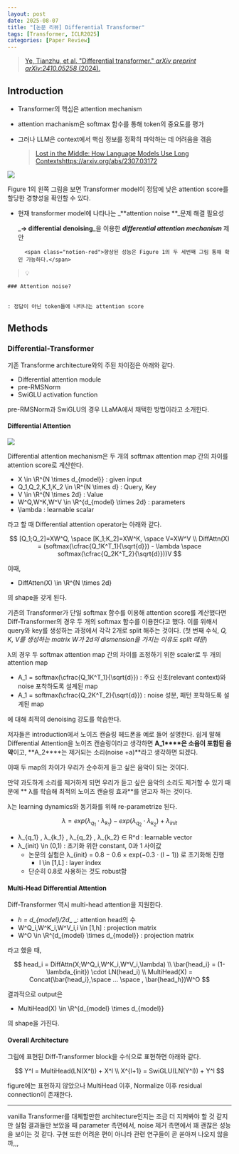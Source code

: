 ```yaml
---
layout: post
date: 2025-08-07
title: "[논문 리뷰] Differential Transformer"
tags: [Transformer, ICLR2025]
categories: [Paper Review]
---
```


> [Ye, Tianzhu, et al. "Differential transformer." ](https://arxiv.org/abs/2410.05258)[_arXiv preprint arXiv:2410.05258_](https://arxiv.org/abs/2410.05258)[ (2024).](https://arxiv.org/abs/2410.05258)



## Introduction

- Transformer의 핵심은 attention mechanism
- attention machanism은 softmax 함수를 통해 token의 중요도를 평가
- 그러나 LLM은 context에서 핵심 정보를 정확히 파악하는 데 어려움을 겪음

	> [Lost in the Middle: How Language Models Use Long Contextshttps://arxiv.org/abs/2307.03172](https://arxiv.org/abs/2307.03172)


![](https://prod-files-secure.s3.us-west-2.amazonaws.com/542b861c-36a8-4051-84e5-8804b6728dba/9083ea56-691a-4752-ae26-47f403431ac8/image.png?X-Amz-Algorithm=AWS4-HMAC-SHA256&X-Amz-Content-Sha256=UNSIGNED-PAYLOAD&X-Amz-Credential=ASIAZI2LB46655EZEDME%2F20250821%2Fus-west-2%2Fs3%2Faws4_request&X-Amz-Date=20250821T180116Z&X-Amz-Expires=3600&X-Amz-Security-Token=IQoJb3JpZ2luX2VjEKn%2F%2F%2F%2F%2F%2F%2F%2F%2F%2FwEaCXVzLXdlc3QtMiJHMEUCIDGOnpGQW3c9qM%2F16WRxJb0E1IHQ8deEAFVSVShcaRR3AiEA%2BMXRYF%2BhDu%2F%2Fwys%2F8O8NZC9axlpGuw6b29uNudk3E%2B0qiAQI8v%2F%2F%2F%2F%2F%2F%2F%2F%2F%2FARAAGgw2Mzc0MjMxODM4MDUiDLuyUZrD3huut7cpySrcAxWk2zWSQInCyNuehCSS0bkoZmBRrpml0kGEtFvALvczOeyvKvRQY27BlhXchGszxBTqrJkqJ%2BN3ObfLxxg6pRlqcBwBJ3p8QSkPsm%2FFLHDAxi%2BDv3ovVfpKuSipKNFvXlQTJoXCblc5HEay20nVjUisIZ7E5ayV727P6suzaIrlyrUo7kR2XJiH2E6ckLwsTzP1msxZFzHSgtoq2L2gpFO0KhiUuYPfaiSMvCR0dF1eeAvSxI68bY0PvGOwXUOme4dfAjf10Ew91AdaD%2Bm2h4ESSjB%2FMQ6RCZUmkKPvYZVjqYWmlfofibj6Q1N2pdgvXEJlKEH355boGJeAvOv3AEevkO%2B4al9lEiO5zRamEb%2BF5M2UuBXTxiaE4oa3UMYsw0scuezXGYJSlTdTgixgrQjqGMZD720V23w5C7LMl%2Ffg4vHX7kYr4Xcu1Lt0RneneMWxrmMOKDNOjaMa562eIdnudc9yHZa6WHSy2y2Ifq%2BtdQQEqDKWX6sVVGG%2FMgR%2BizYal%2FhrjEpJdCebPa1XSV%2FEtf4ue3Z21VOfzHjhgKeeC2MWIx6yDD6fI99qWIjE8LuxRUKeAdC1%2BWXIs79LuNb%2FxpTcKluul%2BMUMXXhCYRlAh1AWphrlWipWGAmMNSZncUGOqUBfbmNHghli%2FVW8sTrTIuAtmj%2BIujFDpLTelKwHu1y6B%2Bxhl8MnZIOtVwxOIKcN4metccgxZq603%2FSiiieICxppP9Oqck1o1sQ1vVx%2BL8liG9ih%2Fr1MO9cZyrQgaDl9oN%2B4vsVn0umCrzB93p7Kxz%2Fqvc0SHi1qvJjRd4chXQkvjFDA8u%2FUvQh7f%2FdCkwSc9Kd7AzYI8EYI6Oi0cbc0qEJ%2B8BvTeEg&X-Amz-Signature=776e675aa5b71a968ae2ece7a117ee6a1c9b55a657ef04d5d82500d3e3241d5a&X-Amz-SignedHeaders=host&x-amz-checksum-mode=ENABLED&x-id=GetObject)


Figure 1의 왼쪽 그림을 보면 Transformer model이 정답에 낮은 attention score를 할당한 경향성을 확인할 수 있다.

- 현재 transformer model에 나타나는 _**attention noise **_문제 해결 필요성

	_**→ differential denoising**_을 이용한 _**differential attention mechanism**_ 제안


		<span class="notion-red">향상된 성능은 Figure 1의 두 세번째 그림 통해 확인 가능하다.</span>


> 💡 


	### Attention noise?


	: 정답이 아닌 token들에 나타나는 attention score



## Methods



### Differential-Transformer


기존 Transforme architecture와의 주된 차이점은 아래와 같다.

- Differential attention module
- pre-RMSNorm
- SwiGLU activation function

pre-RMSNorm과 SwiGLU의 경우 LLaMA에서 채택한 방법이라고 소개한다.



#### Differential Attention


![](https://prod-files-secure.s3.us-west-2.amazonaws.com/542b861c-36a8-4051-84e5-8804b6728dba/116d70b2-1963-4810-9167-f4c7d8a06e8f/image.png?X-Amz-Algorithm=AWS4-HMAC-SHA256&X-Amz-Content-Sha256=UNSIGNED-PAYLOAD&X-Amz-Credential=ASIAZI2LB46655EZEDME%2F20250821%2Fus-west-2%2Fs3%2Faws4_request&X-Amz-Date=20250821T180116Z&X-Amz-Expires=3600&X-Amz-Security-Token=IQoJb3JpZ2luX2VjEKn%2F%2F%2F%2F%2F%2F%2F%2F%2F%2FwEaCXVzLXdlc3QtMiJHMEUCIDGOnpGQW3c9qM%2F16WRxJb0E1IHQ8deEAFVSVShcaRR3AiEA%2BMXRYF%2BhDu%2F%2Fwys%2F8O8NZC9axlpGuw6b29uNudk3E%2B0qiAQI8v%2F%2F%2F%2F%2F%2F%2F%2F%2F%2FARAAGgw2Mzc0MjMxODM4MDUiDLuyUZrD3huut7cpySrcAxWk2zWSQInCyNuehCSS0bkoZmBRrpml0kGEtFvALvczOeyvKvRQY27BlhXchGszxBTqrJkqJ%2BN3ObfLxxg6pRlqcBwBJ3p8QSkPsm%2FFLHDAxi%2BDv3ovVfpKuSipKNFvXlQTJoXCblc5HEay20nVjUisIZ7E5ayV727P6suzaIrlyrUo7kR2XJiH2E6ckLwsTzP1msxZFzHSgtoq2L2gpFO0KhiUuYPfaiSMvCR0dF1eeAvSxI68bY0PvGOwXUOme4dfAjf10Ew91AdaD%2Bm2h4ESSjB%2FMQ6RCZUmkKPvYZVjqYWmlfofibj6Q1N2pdgvXEJlKEH355boGJeAvOv3AEevkO%2B4al9lEiO5zRamEb%2BF5M2UuBXTxiaE4oa3UMYsw0scuezXGYJSlTdTgixgrQjqGMZD720V23w5C7LMl%2Ffg4vHX7kYr4Xcu1Lt0RneneMWxrmMOKDNOjaMa562eIdnudc9yHZa6WHSy2y2Ifq%2BtdQQEqDKWX6sVVGG%2FMgR%2BizYal%2FhrjEpJdCebPa1XSV%2FEtf4ue3Z21VOfzHjhgKeeC2MWIx6yDD6fI99qWIjE8LuxRUKeAdC1%2BWXIs79LuNb%2FxpTcKluul%2BMUMXXhCYRlAh1AWphrlWipWGAmMNSZncUGOqUBfbmNHghli%2FVW8sTrTIuAtmj%2BIujFDpLTelKwHu1y6B%2Bxhl8MnZIOtVwxOIKcN4metccgxZq603%2FSiiieICxppP9Oqck1o1sQ1vVx%2BL8liG9ih%2Fr1MO9cZyrQgaDl9oN%2B4vsVn0umCrzB93p7Kxz%2Fqvc0SHi1qvJjRd4chXQkvjFDA8u%2FUvQh7f%2FdCkwSc9Kd7AzYI8EYI6Oi0cbc0qEJ%2B8BvTeEg&X-Amz-Signature=951eae4f31496cc92fe6e81ce8c1b3201e4657877b6f01b9968e3595280bf235&X-Amz-SignedHeaders=host&x-amz-checksum-mode=ENABLED&x-id=GetObject)


Differential attention mechanism은 두 개의 softmax attention map 간의 차이를 attention score로 계산한다.

- X \in \R^{N \times d\_{model}} : given input
- Q\_1,Q\_2,K\_1,K\_2 \in \R^{N \times d} : Query, Key
- V \in \R^{N \times 2d} : Value
- W^Q,W^K,W^V \in \R^{d\_{model} \times 2d} : parameters
- \lambda : learnable scalar

라고 할 때 Differential attention operator는 아래와 같다.


$$
[Q_1;Q_2]=XW^Q, \space [K_1;K_2]=XW^K, \space V=XW^V \\
DiffAttn(X) = (softmax(\cfrac{Q_1K^T_1}{\sqrt{d}}) - \lambda \space softmax(\cfrac{Q_2K^T_2}{\sqrt{d}}))V
$$


이때,

- DiffAtten(X) \in \R^{N \times 2d}

의 shape을 갖게 된다.


기존의 Transformer가 단일 softmax 함수를 이용해 attention score를 계산했다면 Diff-Transformer의 경우 두 개의 softmax 함수를 이용한다고 했다. 이를 위해서 query와 key를 생성하는 과정에서 각각 2개로 split 해주는 것이다. <span class="notion-red">(첫 번째 수식, </span><span class="notion-red">_Q, K, V를 생성하는 matrix W가 2d의 dismension을 가지는 이유도 split 때문_</span><span class="notion-red">)</span>


 λ의 경우 두 softmax attention map 간의 차이를 조정하기 위한 scaler로 두 개의 attention map

- A\_1 = softmax(\cfrac{Q\_1K^T\_1}{\sqrt{d}}) : 주요 신호(relevant context)와 noise 포착하도록 설계된 map
- A\_1 = softmax(\cfrac{Q\_2K^T\_2}{\sqrt{d}}) : noise 성분, 패턴 포착하도록 설계된 map 

에 대해 최적의 denoising 강도를 학습한다.


저자들은 introduction에서 노이즈 캔슬링 헤드폰을 예로 들어 설명한다. 쉽게 말해 Differential Attention을 노이즈 캔슬링이라고 생각하면 **A\_1****은 소음이 포함된 음악**이고, **A\_2****는 제거되는 소리(noise +a)**라고 생각하면 되겠다. 


이때 두 map의 차이가 우리가 순수하게 듣고 싶은 음악이 되는 것이다. 


만약 과도하게 소리를 제거하게 되면 우리가 듣고 싶은 음악의 소리도 제거할 수 있기 때문에 ** λ를 학습해 최적의 노이즈 캔슬링 효과**를 얻고자 하는 것이다.


λ는 learning dynamics와 동기화를 위해 re-parametrize 된다.


$$
\lambda = exp(\lambda_{q_1} \cdot \lambda_{k_1}) - exp(\lambda_{q_2} \cdot \lambda_{k_2}) + \lambda_{init}
$$

- λ\_{q\_1} , λ\_{k\_1} , λ\_{q\_2} , λ\_{k\_2} ∈ R^d : learnable vector
- λ\_{init} \in (0,1) : 초기화 위한 constant, 0과 1 사이값
	- 논문의 실험은 λ\_{init} = 0.8 − 0.6 × exp(−0.3 · (l − 1)) 로 초기화해 진행
		- l \in [1,L] : layer index
	- 단순히 0.8로 사용하는 것도 robust함


#### **Multi-Head Differential Attention**


Diff-Transformer 역시 multi-head attention을 지원한다.

- _h = d\_{model}/2d__ _: attention head의 수
- W^Q\_i,W^K\_i,W^V\_i,i \in [1,h] : projection matrix
- W^O \in \R^{d\_{model} \times d\_{model}} : projection matrix

라고 했을 때,


$$
head_i = DiffAttn(X;W^Q_i,W^K_i,W^V_i,\lambda) \\
\bar{head_i} = (1-\lambda_{init}) \cdot LN(head_i) \\
MultiHead(X) = Concat(\bar{head_i},\space ... \space , \bar{head_h})W^O
$$


결과적으로 output은

- MultiHead(X) \in \R^{d\_{model} \times d\_{model}}

의 shape을 가진다.



#### Overall Architecture


그림에 표현된 Diff-Transformer block을 수식으로 표현하면 아래와 같다.


$$
Y^l = MultiHead(LN(X^l)) + X^l \\
X^{l+1} = SwiGLU(LN(Y^l)) + Y^l
$$


figure에는 표현하지 않았으나 MultiHead 이후, Normalize 이후 residual connection이 존재한다.


---


vanilla Transformer를 대체할만한 architecture인지는 조금 더 지켜봐야 할 것 같지만 실험 결과들만 보았을 때 parameter 측면에서, noise 제거 측면에서 꽤 괜찮은 성능을 보이는 것 같다. 구현 또한 어려운 편이 아니라 관련 연구들이 곧 쏟아져 나오지 않을까,,,

